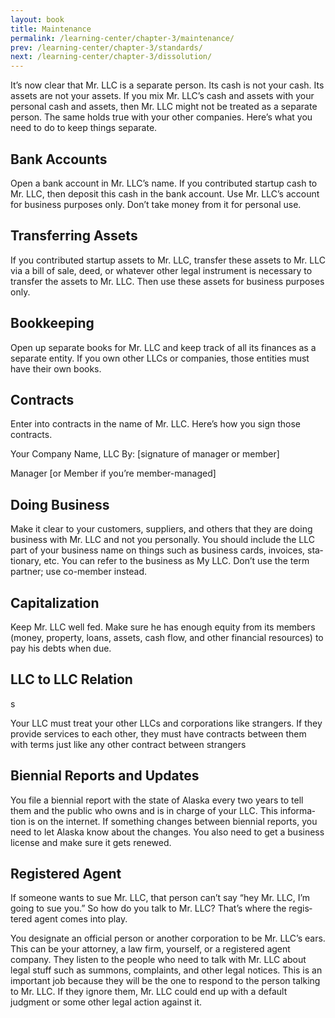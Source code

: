 ```yaml
---
layout: book
title: Maintenance
permalink: /learning-center/chapter-3/maintenance/
prev: /learning-center/chapter-3/standards/
next: /learning-center/chapter-3/dissolution/
---
```


It’s now clear that Mr. LLC is a sep­a­rate per­son. Its cash is not your cash. Its assets are not your assets. If you mix Mr. LLC’s cash and assets with your per­sonal cash and assets, then Mr. LLC might not be treated as a sep­a­rate per­son. The same holds true with your other com­pa­nies. Here’s what you need to do to keep things separate.

<h2>Bank Accounts</h2>

Open a bank account in Mr. LLC’s name. If you con­tributed startup cash to Mr. LLC, then deposit this cash in the bank account. Use Mr. LLC’s account for busi­ness pur­poses only. Don’t take money from it for per­sonal use.

<h2>Trans­fer­ring Assets</h2>

If you con­tributed startup assets to Mr. LLC, trans­fer these assets to Mr. LLC via a bill of sale, deed, or what­ever other legal instru­ment is nec­es­sary to trans­fer the assets to Mr. LLC. Then use these assets for busi­ness pur­poses only.

<h2>Book­keep­ing</h2> 

Open up sep­a­rate books for Mr. LLC and keep track of all its finances as a sep­a­rate entity. If you own other LLCs or com­pa­nies, those enti­ties must have their own books.

<h2>Con­tracts</h2> 

Enter into con­tracts in the name of Mr. LLC. Here’s how you sign those contracts.

Your Com­pany Name, LLC
By: [sig­na­ture of man­ager or member]

Man­ager [or Mem­ber if you’re member-managed]

<h2>Doing Busi­ness</h2> 

Make it clear to your cus­tomers, sup­pli­ers, and oth­ers that they are doing busi­ness with Mr. LLC and not you per­son­ally. You should include the LLC part of your busi­ness name on things such as busi­ness cards, invoices, sta­tion­ary, etc. You can refer to the busi­ness as My LLC. Don’t use the term partner; use co-member instead.

<h2>Cap­i­tal­iza­tion</h2> 

Keep Mr. LLC well fed. Make sure he has enough equity from its mem­bers (money, prop­erty, loans, assets, cash flow, and other finan­cial resources) to pay his debts when due.

<h2>LLC to LLC Relation</h2>s 

Your LLC must treat your other LLCs and cor­po­ra­tions like strangers. If they pro­vide ser­vices to each other, they must have con­tracts between them with terms just like any other con­tract between strangers

<h2>Bien­nial Reports and Updates</h2> 

You file a bien­nial report with the state of Alaska every two years to tell them and the pub­lic who owns and is in charge of your LLC. This infor­ma­tion is on the inter­net. If some­thing changes between bien­nial reports, you need to let Alaska know about the changes. You also need to get a busi­ness license and make sure it gets renewed.

<h2>Reg­is­tered Agent</h2>

If some­one wants to sue Mr. LLC, that per­son can’t say “hey Mr. LLC, I’m going to sue you.” So how do you talk to Mr. LLC? That’s where the reg­is­tered agent comes into play.

You des­ig­nate an offi­cial per­son or another cor­po­ra­tion to be Mr. LLC’s ears. This can be your attor­ney, a law firm, your­self, or a reg­is­tered agent company. They lis­ten to the peo­ple who need to talk with Mr. LLC about legal stuff such as sum­mons, com­plaints, and other legal notices. This is an impor­tant job because they will be the one to respond to the per­son talk­ing to Mr. LLC. If they ignore them, Mr. LLC could end up with a default judgment or some other legal action against it.